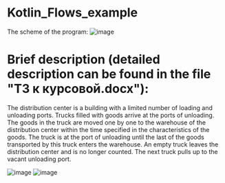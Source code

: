 # Kotlin_Flows_example
The scheme of the program:
![image](https://user-images.githubusercontent.com/104363713/231083088-40f82781-e540-41cc-b532-8d7e783ffd30.png)

# Brief description (detailed description can be found in the file "ТЗ к курсовой.docx"):

The distribution center is a building with a limited number of loading and unloading ports. Trucks filled with goods arrive at the ports of unloading. The goods in the truck are moved one by one to the warehouse of the distribution center within the time specified in the characteristics of the goods. The truck is at the port of unloading until the last of the goods transported by this truck enters the warehouse.
An empty truck leaves the distribution center and is no longer counted. The next truck pulls up to the vacant unloading port.

![image](https://user-images.githubusercontent.com/104363713/231084545-671030c1-a954-4776-8730-575a516a0417.png)
![image](https://user-images.githubusercontent.com/104363713/231084838-2ba85555-1f7d-40fa-8a75-5cd459b4b9eb.png)
